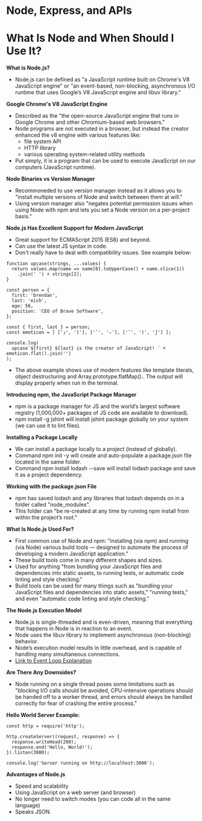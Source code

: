 # Node, Express, and APIs

# What Is Node and When Should I Use It?

**What is Node.js?**
- Node.js can be defined as "a JavaScript runtime built on Chrome's V8 JavaScript engine" or "an event-based, non-blocking, asynchronous I/O runtime that uses Google’s V8 JavaScript engine and libuv library."

**Google Chrome's V8 JavaScript Engine**
- Described as the "the open-source JavaScript engine that runs in Google Chrome and other Chromium-based web browsers." 
- Node programs are not executed in a browser, but instead the creator enhanced the v8 engine with various features like:
  - file system API
  - HTTP library
  - various operating system-related utility methods 
- Put simply, it is a program that can be used to execute JavaScript on our computers (JavaScript runtime). 

**Node Binaries vs Version Manager**
- Recommoneded to use version manager instead as it allows you to "install multiple versions of Node and switch between them at will."
- Using version manager also "negates potential permission issues when using Node with npm and lets you set a Node version on a per-project basis."

**Node.js Has Excellent Support for Modern JavaScript**
- Great support for ECMAScript 2015 (ES6) and beyond. 
- Can use the latest JS syntax in code. 
- Don't really have to deal with compatibility issues. See example below:

```
function upcase(strings, ...values) {
  return values.map(name => name[0].toUpperCase() + name.slice(1))
    .join(' ') + strings[2];
}

const person = {
  first: 'brendan',
  last: 'eich',
  age: 56,
  position: 'CEO of Brave Software',
};

const { first, last } = person;
const emoticon = [ ['┌', '('], ['˘', '⌣'], ['˘', ')', 'ʃ'] ];

console.log(
  upcase`${first} ${last} is the creator of JavaScript! ` + emoticon.flat().join('')
);
```

- The above example shows use of modern features like template literals, object destructuring and Array.prototype.flatMap():. The output will display properly when run in the terminal. 

**Introducing npm, the JavaScript Package Manager**
- npm is a package manager for JS and the world’s largest software registry (1,000,000+ packages of JS code are available to download).
- npm install -g jshint will install jshint package globally on your system (we can use it to lint files). 

**Installing a Package Locally**
- We can install a package locally to a project (instead of globally).
- Command npm init -y will create and auto-populate a package.json file located in the same folder.
- Command npm install lodash --save will install lodash package and save it as a project dependency.

**Working with the package.json File**
- npm has saved lodash and any libraries that lodash depends on in a folder called "node_modules".
- This folder can "be re-created at any time by running npm install from within the project’s root."

**What Is Node.js Used For?**
- First common use of Node and npm: "installing (via npm) and running (via Node) various build tools — designed to automate the process of developing a modern JavaScript application."
- These build tools come in many different shapes and sizes. 
- Used for anything "from bundling your JavaScript files and dependencies into static assets, to running tests, or automatic code linting and style checking."
- Build tools can be used for many things such as "bundling your JavaScript files and dependencies into static assets," "running tests," and even "automatic code linting and style checking."

**The Node.js Execution Model**
- Node.js is single-threaded and is even-driven, meaning that everything that happens in Node is in reaction to an event. 
- Node uses the libuv library to implement asynchronous (non-blocking) behavior.
- Node’s execution model results in little overhead, and is capable of handling many simultaneous connections.
- [Link to Event Loop Explanation](https://www.youtube.com/watch?v=8aGhZQkoFbQ) 

**Are There Any Downsides?**
- Node running on a single thread poses some limitations such as "blocking I/O calls should be avoided, CPU-intensive operations should be handed off to a worker thread, and errors should always be handled correctly for fear of crashing the entire process."

**Hello World Server Example:**
```
const http = require('http');

http.createServer((request, response) => {
  response.writeHead(200);
  response.end('Hello, World!');
}).listen(3000);

console.log('Server running on http://localhost:3000');
```

**Advantages of Node.js**
- Speed and scalability
- Using JavaScript on a web server (and browser)
- No longer need to switch modes (you can code all in the same language)
- Speaks JSON. 

















